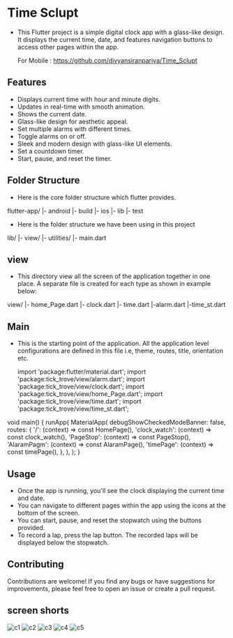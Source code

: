 # Time Sclupt

- This Flutter project is a simple digital clock app with a glass-like design. It displays the current time, date, and features navigation buttons to access other pages within the app.
 
  For Mobile : https://github.com/divyansiranpariya/Time_Sclupt

## Features

* Displays current time with hour and minute digits.
* Updates in real-time with smooth animation.
* Shows the current date.
* Glass-like design for aesthetic appeal.
*  Set multiple alarms with different times.
*  Toggle alarms on or off.
*  Sleek and modern design with glass-like UI elements.
* Set a countdown timer.
*  Start, pause, and reset the timer.



## Folder Structure
* Here is the core folder structure which flutter provides.

 flutter-app/
 |- android
 |- build
 |- ios
 |- lib
 |- test

* Here is the folder structure we have been using in this project

 lib/
|- view/
|- utilities/
|- main.dart

## view
- This directory view all the screen of the application together in one place. A separate file is created for each type as shown in example below:

 view/
|- home_Page.dart
|- clock.dart
|- time.dart
|-alarm.dart
|-time_st.dart

## Main
* This is the starting point of the application. All the application level configurations are defined in this file i.e, theme, routes, title, orientation etc.

  import 'package:flutter/material.dart';
  import 'package:tick_trove/view/alarm.dart';
  import 'package:tick_trove/view/clock.dart';
  import 'package:tick_trove/view/home_Page.dart';
  import 'package:tick_trove/view/time.dart';
  import 'package:tick_trove/view/time_st.dart';

void main() {
runApp(
MaterialApp(
debugShowCheckedModeBanner: false,
routes: {
'/': (context) => const HomePage(),
'clock_watch': (context) => const clock_watch(),
'PageStop': (context) => const PageStop(),
'AlaramPagm': (context) => const AlaramPage(),
'timePage': (context) => const timePage(),
},
),
);
}

## Usage
* Once the app is running, you'll see the clock displaying the current time and date.
* You can navigate to different pages within the app using the icons at the bottom of the screen.
* You can start, pause, and reset the stopwatch using the buttons provided.
* To record a lap, press the lap button. The recorded laps will be displayed below the stopwatch.

## Contributing
Contributions are welcome! If you find any bugs or have suggestions for improvements, please feel free to open an issue or create a pull request.



## screen shorts

![c1](https://github.com/divyansiranpariya/Time_Sclupt/assets/154776848/3d72459f-cef9-4f6a-b3e2-b8527b2b25aa)
![c2](https://github.com/divyansiranpariya/Time_Sclupt/assets/154776848/d7765bd1-32f2-452c-86ef-0698b8b9b42a)
![c3](https://github.com/divyansiranpariya/Time_Sclupt/assets/154776848/2fea2abb-d656-4ff9-b232-c6176cb99867)
![c4](https://github.com/divyansiranpariya/Time_Sclupt/assets/154776848/86613dc7-b9d8-4cb5-b5bf-c6b54a95bf6b)
![c5](https://github.com/divyansiranpariya/Time_Sclupt/assets/154776848/9cb705cc-fdd6-4a45-af84-b27ee1821b53)
